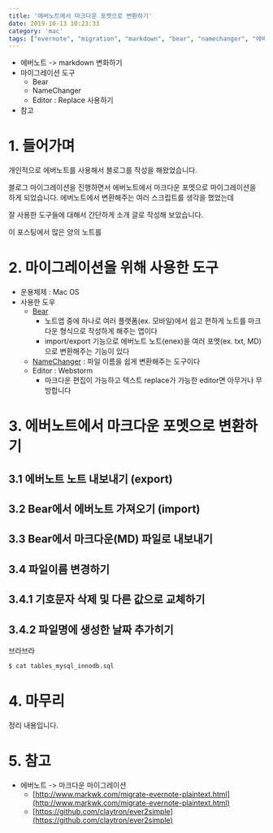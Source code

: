 ```yaml
---
title: '에버노트에서 마크다운 포켓으로 변환하기'
date: 2019-10-13 10:23:33
category: 'mac'
tags: ["evernote", "migration", "markdown", "bear", "namechanger", "에버노트", "마이그레이션", "마크다운"]
---
```


- 에버노트 -> markdown 변화하기
- 마이그레이션 도구
  - Bear
  - NameChanger
  - Editor : Replace 사용하기 
- 참고

# 1. 들어가며 

개인적으로 에버노트를 사용해서 블로그를 작성을 해왔었습니다. 

 

블로그 마이그레이션을 진행하면서 에버노트에서 마크다운 포멧으로 마이그레이션을 하게 되었습니다. 에버노트에서 변환해주는 여러 스크립트를 생각을 했었는데 

잘 사용한 도구들에 대해서 간단하게 소개 글로 작성해 보았습니다. 

이 포스팅에서 많은 양의 노트를 


# 2. 마이그레이션을 위해 사용한 도구

* 운용체제 : Mac OS
* 사용한 도우
    * [Bear](https://www.google.com/search?q=bear&oq=bear&aqs=chrome..69i57j35i39j0l4.735j0j1&sourceid=chrome&ie=UTF-8)
        * 노트앱 중에 하나로 여러 플랫폼(ex. 모바일)에서 쉽고 편하게 노트를 마크다운 형식으로 작성하게 해주는 앱이다
        * import/export 기능으로 에버노트 노트(enex)을 여러 포멧(ex. txt, MD)으로 변환해주는 기능이 있다
    * [NameChanger](https://mrrsoftware.com/namechanger/) : 파일 이름을 쉽게 변환해주는 도구이다
    * Editor : Webstorm
        * 마크다운 편집이 가능하고 텍스트 replace가 가능한 editor면 아무거나 무방합니다 
       

# 3. 에버노트에서 마크다운 포멧으로 변환하기

## 3.1 에버노트 노트 내보내기 (export)

## 3.2 Bear에서 에버노트 가져오기 (import)

## 3.3 Bear에서 마크다운(MD) 파일로 내보내기

## 3.4 파일이름 변경하기

## 3.4.1 기호문자 삭제 및 다른 값으로 교체하기


## 3.4.2 파일명에 생성한 날짜 추가히기 

브라브라

```bash
$ cat tables_mysql_innodb.sql
```


# 4. 마무리

정리 내용입니다.

# 5. 참고

* 에버노트 -> 마크다운 마이그레이션
    * [http://www.markwk.com/migrate-evernote-plaintext.html](http://www.markwk.com/migrate-evernote-plaintext.html)
    * [https://github.com/claytron/ever2simple](https://github.com/claytron/ever2simple) 
